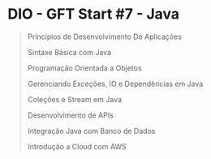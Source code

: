# DIO - GFT Start #7 - Java

> Princípios de Desenvolvimento De Aplicações
>
> Sintaxe Básica com Java
>
> Programação Orientada a Objetos
>
> Gerenciando Exceções, IO e Dependências em Java
>
> Coleções e Stream em Java
>
> Desenvolvimento de APIs
>
> Integração Java com Banco de Dados
>
> Introdução a Cloud com AWS

